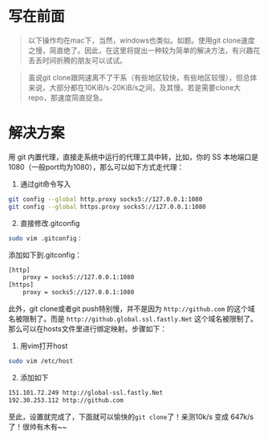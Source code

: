 # 写在前面
> 以下操作均在mac下，当然，windows也类似。如题。使用git clone速度之慢，简直绝了。因此，在这里将提出一种较为简单的解决方法，有兴趣花丢丢时间折腾的朋友可以试试。

> 虽说git clone跟网速离不了干系（有些地区较快，有些地区较慢），但总体来说，大部分都在10KiB/s-20KiB/s之间，及其慢。若是需要clone大repo，那速度简直捉急。

# 解决方案

用 git 内置代理，直接走系统中运行的代理工具中转，比如，你的 SS 本地端口是 1080（一般port均为1080），那么可以如下方式走代理：

1. 通过git命令写入

```bash
git config --global http.proxy socks5://127.0.0.1:1080
git config --global https.proxy socks5://127.0.0.1:1080
```

2. 直接修改.gitconfig


```bash
sudo vim .gitconfig：
```
添加如下到.gitconfig：

```bash
[http]
    proxy = socks5://127.0.0.1:1080
[https]
    proxy = socks5://127.0.0.1:1080
```
此外，git clone或者git push特别慢，并不是因为 `http://github.com` 的这个域名被限制了。而是 `http://github.global.ssl.fastly.Net` 这个域名被限制了。那么可以在hosts文件里进行绑定映射。步骤如下：

1. 用vim打开host

```bash
sudo vim /etc/host
```
2. 添加如下

```bash
151.101.72.249 http://global-ssl.fastly.Net
192.30.253.112 http://github.com
```

至此，设置就完成了，下面就可以愉快的`git clone`了！亲测10k/s 变成 647k/s了！很帅有木有~~
